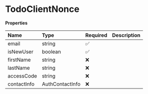 # TodoClientNonce

**Properties**

| Name        | Type            | Required | Description |
| :---------- | :-------------- | :------- | :---------- |
| email       | string          | ✅       |             |
| isNewUser   | boolean         | ✅       |             |
| firstName   | string          | ❌       |             |
| lastName    | string          | ❌       |             |
| accessCode  | string          | ❌       |             |
| contactInfo | AuthContactInfo | ❌       |             |

<!-- This file was generated by liblab | https://liblab.com/ -->
